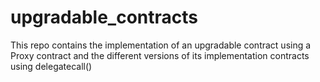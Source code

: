 # upgradable_contracts
This repo contains the implementation of an upgradable contract using a Proxy contract and the different versions of its implementation contracts using delegatecall()
